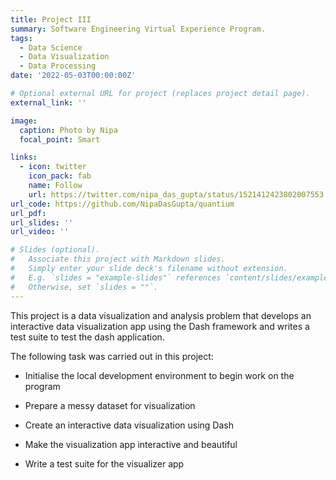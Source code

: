 ```yaml
---
title: Project III
summary: Software Engineering Virtual Experience Program.
tags:
  - Data Science
  - Data Visualization
  - Data Processing
date: '2022-05-03T00:00:00Z'

# Optional external URL for project (replaces project detail page).
external_link: ''

image:
  caption: Photo by Nipa
  focal_point: Smart

links:
  - icon: twitter
    icon_pack: fab
    name: Follow
    url: https://twitter.com/nipa_das_gupta/status/1521412423802007553
url_code: https://github.com/NipaDasGupta/quantium
url_pdf: 
url_slides: ''
url_video: ''

# Slides (optional).
#   Associate this project with Markdown slides.
#   Simply enter your slide deck's filename without extension.
#   E.g. `slides = "example-slides"` references `content/slides/example-slides.md`.
#   Otherwise, set `slides = ""`.
---
```


This project is a data visualization and analysis problem that develops an interactive data visualization app using the Dash framework and writes a  test suite to test the dash application.

The following task was carried out in this project:

+ Initialise the local development environment to begin work on the program

+ Prepare a messy dataset for visualization

+ Create an interactive data visualization using Dash

+ Make the visualization app interactive and beautiful

+ Write a test suite for the visualizer app
